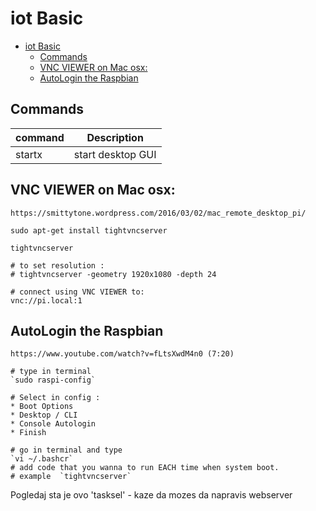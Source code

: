 # iot Basic
- [iot Basic](#iot-basic)
  * [Commands](#commands)
  * [VNC VIEWER on Mac osx:](#vnc-viewer-on-mac-osx-)
  * [AutoLogin the Raspbian](#autologin-the-raspbian)


## Commands
| command       | Description |
| ------------- |:-------------:|
| startx      	| start desktop GUI |


## VNC VIEWER on Mac osx:

	https://smittytone.wordpress.com/2016/03/02/mac_remote_desktop_pi/
	
	sudo apt-get install tightvncserver
	
	tightvncserver
	
	# to set resolution :
	# tightvncserver -geometry 1920x1080 -depth 24

	# connect using VNC VIEWER to:
	vnc://pi.local:1

## AutoLogin the Raspbian
	
	https://www.youtube.com/watch?v=fLtsXwdM4n0 (7:20)
	
	# type in terminal
	`sudo raspi-config`
	
	# Select in config :
	* Boot Options
	* Desktop / CLI
	* Console Autologin
	* Finish

	# go in terminal and type
	`vi ~/.bashcr`
	# add code that you wanna to run EACH time when system boot.
	# example  `tightvncserver`


Pogledaj sta je ovo 'tasksel' - kaze da mozes da napravis webserver         
